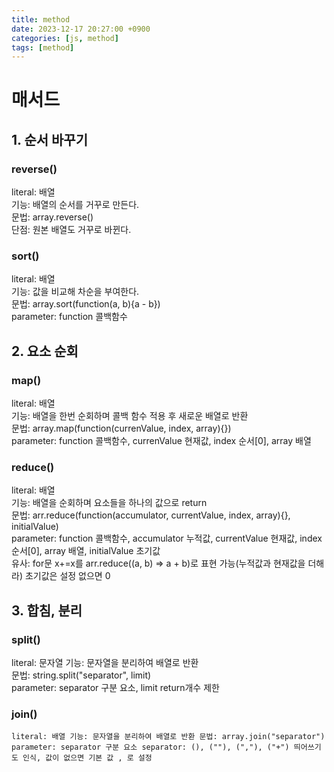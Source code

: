 ```yaml
---
title: method
date: 2023-12-17 20:27:00 +0900
categories: [js, method]
tags: [method]
---
```


# 매서드

## 1. 순서 바꾸기

### reverse()
literal: 배열   
기능: 배열의 순서를 거꾸로 만든다.   
문법: array.reverse()   
단점: 원본 배열도 거꾸로 바뀐다.   

### sort()   
literal: 배열   
기능: 값을 비교해 차순을 부여한다.   
문법: array.sort(function(a, b){a - b})   
parameter: function 콜백함수   

## 2. 요소 순회

### map()
literal: 배열   
기능: 배열을 한번 순회하며 콜백 함수 적용 후 새로운 배열로 반환   
문법: array.map(function(currenValue, index, array){})   
parameter: function 콜백함수, currenValue 현재값, index 순서[0], array 배열

### reduce()
literal: 배열   
기능: 배열을 순회하며 요소들을 하나의 값으로 return   
문법: arr.reduce(function(accumulator, currentValue, index, array){}, initialValue)   
parameter: function 콜백함수, accumulator 누적값, currentValue 현재값, index 순서[0], array 배열, initialValue 초기값   
유사: for문 x+=x를 arr.reduce((a, b) => a + b)로 표현 가능(누적값과 현재값을 더해라) 초기값은 설정 없으면 0   

## 3. 합침, 분리

### split()   
literal: 문자열
기능: 문자열을 분리하여 배열로 반환   
문법: string.split("separator", limit)   
parameter: separator 구분 요소, limit return개수 제한   

### join()
`
literal: 배열
기능: 문자열을 분리하여 배열로 반환
문법: array.join("separator")
parameter: separator 구분 요소
separator: (), (""), (","), ("+") 띄어쓰기도 인식, 값이 없으면 기본 값 , 로 설정
`